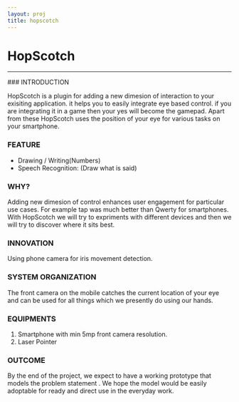 ```yaml
---
layout: proj
title: hopscotch
---
```


# HopScotch

<hr>
### INTRODUCTION

HopScotch is a plugin for adding a new dimesion of interaction to your exisiting application. it helps you to easily integrate eye based control. if you are integrating it in a game then your yes will become the gamepad. Apart from these HopScotch uses the position of your eye for various tasks on your smartphone.

### FEATURE
* Drawing / Writing(Numbers)
* Speech Recognition: (Draw what is said)

### WHY?
Adding new dimesion of control enhances user engagement for particular use cases. For example tap was much better than Qwerty for smartphones. With HopScotch we will try to expriments with different devices and then we will try to discover where it sits best.

### INNOVATION
Using phone camera for iris movement detection.


### SYSTEM ORGANIZATION
The front camera on the mobile catches the current location of your eye and can be used for all things which we presently do using our hands.


### EQUIPMENTS
1. Smartphone with min 5mp front camera resolution.
2. Laser Pointer

### OUTCOME
By the end of the project, we expect to have a working prototype that models the problem statement . We hope the model would be easily adoptable for ready and direct use in the everyday work.

